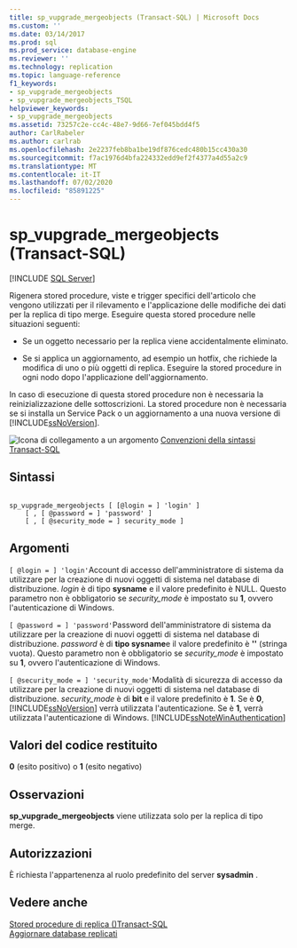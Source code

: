 ```yaml
---
title: sp_vupgrade_mergeobjects (Transact-SQL) | Microsoft Docs
ms.custom: ''
ms.date: 03/14/2017
ms.prod: sql
ms.prod_service: database-engine
ms.reviewer: ''
ms.technology: replication
ms.topic: language-reference
f1_keywords:
- sp_vupgrade_mergeobjects
- sp_vupgrade_mergeobjects_TSQL
helpviewer_keywords:
- sp_vupgrade_mergeobjects
ms.assetid: 73257c2e-cc4c-48e7-9d66-7ef045bdd4f5
author: CarlRabeler
ms.author: carlrab
ms.openlocfilehash: 2e2237feb8ba1be19df876cedc480b15cc430a30
ms.sourcegitcommit: f7ac1976d4bfa224332edd9ef2f4377a4d55a2c9
ms.translationtype: MT
ms.contentlocale: it-IT
ms.lasthandoff: 07/02/2020
ms.locfileid: "85891225"
---
```

# <a name="sp_vupgrade_mergeobjects-transact-sql"></a>sp_vupgrade_mergeobjects (Transact-SQL)
[!INCLUDE [SQL Server](../../includes/applies-to-version/sqlserver.md)]

  Rigenera stored procedure, viste e trigger specifici dell'articolo che vengono utilizzati per il rilevamento e l'applicazione delle modifiche dei dati per la replica di tipo merge. Eseguire questa stored procedure nelle situazioni seguenti:  
  
-   Se un oggetto necessario per la replica viene accidentalmente eliminato.  
  
-   Se si applica un aggiornamento, ad esempio un hotfix, che richiede la modifica di uno o più oggetti di replica. Eseguire la stored procedure in ogni nodo dopo l'applicazione dell'aggiornamento.  
  
 In caso di esecuzione di questa stored procedure non è necessaria la reinizializzazione delle sottoscrizioni. La stored procedure non è necessaria se si installa un Service Pack o un aggiornamento a una nuova versione di [!INCLUDE[ssNoVersion](../../includes/ssnoversion-md.md)].  
  
 ![Icona di collegamento a un argomento](../../database-engine/configure-windows/media/topic-link.gif "Icona di collegamento a un argomento") [Convenzioni della sintassi Transact-SQL](../../t-sql/language-elements/transact-sql-syntax-conventions-transact-sql.md)  
  
## <a name="syntax"></a>Sintassi  
  
```  
  
sp_vupgrade_mergeobjects [ [@login = ] 'login' ]  
    [ , [ @password = ] 'password' ]  
    [ , [ @security_mode = ] security_mode ]  
```  
  
## <a name="arguments"></a>Argomenti  
`[ @login = ] 'login'`Account di accesso dell'amministratore di sistema da utilizzare per la creazione di nuovi oggetti di sistema nel database di distribuzione. *login* è di tipo **sysname** e il valore predefinito è NULL. Questo parametro non è obbligatorio se *security_mode* è impostato su **1**, ovvero l'autenticazione di Windows.  
  
`[ @password = ] 'password'`Password dell'amministratore di sistema da utilizzare per la creazione di nuovi oggetti di sistema nel database di distribuzione. *password* è di **tipo sysname**e il valore predefinito è **''** (stringa vuota). Questo parametro non è obbligatorio se *security_mode* è impostato su **1**, ovvero l'autenticazione di Windows.  
  
`[ @security_mode = ] 'security_mode'`Modalità di sicurezza di accesso da utilizzare per la creazione di nuovi oggetti di sistema nel database di distribuzione. *security_mode* è di **bit** e il valore predefinito è **1**. Se è **0**, [!INCLUDE[ssNoVersion](../../includes/ssnoversion-md.md)] verrà utilizzata l'autenticazione. Se è **1**, verrà utilizzata l'autenticazione di Windows. [!INCLUDE[ssNoteWinAuthentication](../../includes/ssnotewinauthentication-md.md)]  
  
## <a name="return-code-values"></a>Valori del codice restituito  
 **0** (esito positivo) o **1** (esito negativo)  
  
## <a name="remarks"></a>Osservazioni  
 **sp_vupgrade_mergeobjects** viene utilizzata solo per la replica di tipo merge.  
  
## <a name="permissions"></a>Autorizzazioni  
 È richiesta l'appartenenza al ruolo predefinito del server **sysadmin** .  
  
## <a name="see-also"></a>Vedere anche  
 [Stored procedure di replica &#40;&#41;Transact-SQL](../../relational-databases/system-stored-procedures/replication-stored-procedures-transact-sql.md)   
 [Aggiornare database replicati](../../database-engine/install-windows/upgrade-replicated-databases.md)  
  
  
